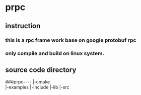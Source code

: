 # prpc

## instruction
### this is a rpc frame work base on google protobuf rpc
### only compile and build on linux system.

## source code directory
###prpc----
       |-cmake    
       |-examples
       |-include
       |-lib
       |-src

       
